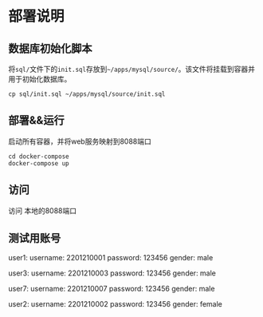# 部署说明

## 数据库初始化脚本

将`sql/`文件下的`init.sql`存放到`~/apps/mysql/source/`。该文件将挂载到容器并用于初始化数据库。

```
cp sql/init.sql ~/apps/mysql/source/init.sql
```

## 部署&&运行

启动所有容器，并将web服务映射到8088端口

```shell
cd docker-compose
docker-compose up
```

## 访问

访问 本地的8088端口

## 测试用账号

user1:
username: 2201210001
password: 123456
gender: male

user3:
username: 2201210003
password: 123456
gender: male

user7:
username: 2201210007
password: 123456
gender: male

user2:
username: 2201210002
password: 123456
gender: female